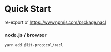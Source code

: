 # Quick Start

re-export of https://www.npmjs.com/package/nacl

### node.js / browser

```
yarn add @lit-protocol/nacl
```

